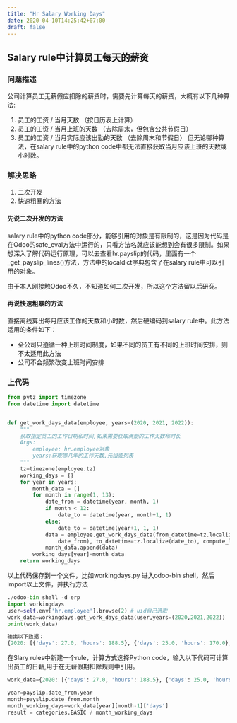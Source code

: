 ```yaml
---
title: "Hr Salary Working Days"
date: 2020-04-10T14:25:42+07:00
draft: false
---
```

## Salary rule中计算员工每天的薪资

### 问题描述
公司计算员工无薪假应扣除的薪资时，需要先计算每天的薪资，大概有以下几种算法:
1. 员工的工资 / 当月天数 （按日历表上计算）
2. 员工的工资 / 当月上班的天数 （去除周末，但包含公共节假日）
3. 员工的工资 / 当月实际应该出勤的天数 （去除周末和节假日）
但无论哪种算法，在salary rule中的python code中都无法直接获取当月应该上班的天数或小时数。

### 解决思路
1. 二次开发
2. 快速粗暴的方法

#### 先说二次开发的方法

salary rule中的python code部分，能够引用的对象是有限制的，这是因为代码是在Odoo的safe_eval方法中运行的，只看方法名就应该能想到会有很多限制。如果想深入了解代码运行原理，可以去查看hr.payslip的代码，里面有一个_get_payslip_lines()方法，方法中的localdict字典包含了在salary rule中可以引用的对象。

由于本人刚接触Odoo不久，不知道如何二次开发，所以这个方法留以后研究。

#### 再说快速粗暴的方法
直接离线算出每月应该工作的天数和小时数，然后硬编码到salary rule中。此方法适用的条件如下：

- 全公司只遵循一种上班时间制度，如果不同的员工有不同的上班时间安排，则不太适用此方法
- 公司不会频繁改变上班时间安排

### 上代码
```python
from pytz import timezone
from datetime import datetime


def get_work_days_data(employee, years=(2020, 2021, 2022)):
    """
    获取指定员工的工作日期和时间,如果需要获取满勤的工作天数和时长
    Args:
        employee: hr.employee对象
        years:获取哪几年的工作天数,元组或列表
    """
    tz=timezone(employee.tz)
    working_days = {}
    for year in years:
        month_data = []
        for month in range(1, 13):
            date_from = datetime(year, month, 1)
            if month < 12:
                date_to = datetime(year, month+1, 1)
            else:
                date_to = datetime(year+1, 1, 1)
            data = employee.get_work_days_data(from_datetime=tz.localize(
                date_from), to_datetime=tz.localize(date_to), compute_leaves=False)
            month_data.append(data)
        working_days[year]=month_data
    return working_days
```

以上代码保存到一个文件，比如workingdays.py
进入odoo-bin shell，然后import以上文件，并执行方法

``` python
./odoo-bin shell -d erp
import workingdays
user=self.env['hr.employee'].browse(2) # uid自己选取
work_data=workingdays.get_work_days_data(user,years=(2020,2021,2022))
print(work_data)

输出以下数据：
{2020: [{'days': 27.0, 'hours': 188.5}, {'days': 25.0, 'hours': 170.0}, {'days': 26.0, 'hours': 181.0}, {'days': 26.0, 'hours': 181.0}, {'days': 26.0, 'hours': 177.5}, {'days': 26.0, 'hours': 181.0}, {'days': 27.0, 'hours': 188.5}, {'days': 26.0, 'hours': 177.5}, {'days': 26.0, 'hours': 181.0}, {'days': 27.0, 'hours': 185.0}, {'days': 25.0, 'hours': 173.5}, {'days': 27.0, 'hours': 188.5}], 2021: [{'days': 26.0, 'hours': 177.5}, {'days': 24.0, 'hours': 166.0}, {'days': 27.0, 'hours': 188.5}, {'days': 26.0, 'hours': 181.0}, {'days': 26.0, 'hours': 177.5}, {'days': 26.0, 'hours': 181.0}, {'days': 27.0, 'hours': 185.0}, {'days': 26.0, 'hours': 181.0}, {'days': 26.0, 'hours': 181.0}, {'days': 26.0, 'hours': 177.5}, {'days': 26.0, 'hours': 181.0}, {'days': 27.0, 'hours': 188.5}], 2022: [{'days': 26.0, 'hours': 177.5}, {'days': 24.0, 'hours': 166.0}, {'days': 27.0, 'hours': 188.5}, {'days': 26.0, 'hours': 177.5}, {'days': 26.0, 'hours': 181.0}, {'days': 26.0, 'hours': 181.0}, {'days': 26.0, 'hours': 177.5}, {'days': 27.0, 'hours': 188.5}, {'days': 26.0, 'hours': 181.0}, {'days': 26.0, 'hours': 177.5}, {'days': 26.0, 'hours': 181.0}, {'days': 27.0, 'hours': 185.0}]}
```

在Slary rules中新建一个rule，计算方式选择Python code，输入以下代码可计算出员工的日薪,用于在无薪假期扣除规则中引用。
``` Python
work_data={2020: [{'days': 27.0, 'hours': 188.5}, {'days': 25.0, 'hours': 170.0}, {'days': 26.0, 'hours': 181.0}, {'days': 26.0, 'hours': 181.0}, {'days': 26.0, 'hours': 177.5}, {'days': 26.0, 'hours': 181.0}, {'days': 27.0, 'hours': 188.5}, {'days': 26.0, 'hours': 177.5}, {'days': 26.0, 'hours': 181.0}, {'days': 27.0, 'hours': 185.0}, {'days': 25.0, 'hours': 173.5}, {'days': 27.0, 'hours': 188.5}], 2021: [{'days': 26.0, 'hours': 177.5}, {'days': 24.0, 'hours': 166.0}, {'days': 27.0, 'hours': 188.5}, {'days': 26.0, 'hours': 181.0}, {'days': 26.0, 'hours': 177.5}, {'days': 26.0, 'hours': 181.0}, {'days': 27.0, 'hours': 185.0}, {'days': 26.0, 'hours': 181.0}, {'days': 26.0, 'hours': 181.0}, {'days': 26.0, 'hours': 177.5}, {'days': 26.0, 'hours': 181.0}, {'days': 27.0, 'hours': 188.5}], 2022: [{'days': 26.0, 'hours': 177.5}, {'days': 24.0, 'hours': 166.0}, {'days': 27.0, 'hours': 188.5}, {'days': 26.0, 'hours': 177.5}, {'days': 26.0, 'hours': 181.0}, {'days': 26.0, 'hours': 181.0}, {'days': 26.0, 'hours': 177.5}, {'days': 27.0, 'hours': 188.5}, {'days': 26.0, 'hours': 181.0}, {'days': 26.0, 'hours': 177.5}, {'days': 26.0, 'hours': 181.0}, {'days': 27.0, 'hours': 185.0}]}

year=payslip.date_from.year
month=payslip.date_from.month
month_working_days=work_data[year][month-1]['days']
result = categories.BASIC / month_working_days
```
